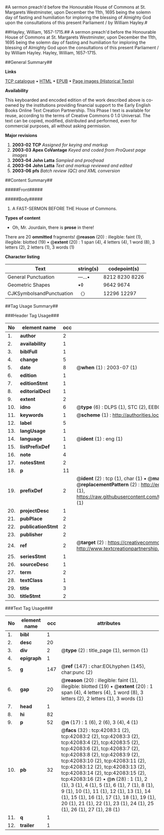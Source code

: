 #A sermon preach'd before the Honourable House of Commons at St. Margarets Westminster, upon December the 11th, 1695 being the solemn day of fasting and humiliation for imploring the blessing of Almighty God upon the consultations of this present Parliament / by William Hayley.#

##Hayley, William, 1657-1715.##
A sermon preach'd before the Honourable House of Commons at St. Margarets Westminster, upon December the 11th, 1695 being the solemn day of fasting and humiliation for imploring the blessing of Almighty God upon the consultations of this present Parliament / by William Hayley.
Hayley, William, 1657-1715.

##General Summary##

**Links**

[TCP catalogue](http://www.ota.ox.ac.uk/tcp/)  • 
[HTML](http://tei.it.ox.ac.uk/tcp/Texts-HTML/free/A43/A43126.html)  • 
[EPUB](http://tei.it.ox.ac.uk/tcp/Texts-EPUB/free/A43/A43126.epub) • 
[Page images (Historical Texts)](https://data.historicaltexts.jisc.ac.uk/view?pubId=eebo-08951761e&pageId=eebo-08951761e-42083-1)

**Availability**

This keyboarded and encoded edition of the
	       work described above is co-owned by the institutions
	       providing financial support to the Early English Books
	       Online Text Creation Partnership. This Phase I text is
	       available for reuse, according to the terms of Creative
	       Commons 0 1.0 Universal. The text can be copied,
	       modified, distributed and performed, even for
	       commercial purposes, all without asking permission.

**Major revisions**

1. __2003-02__ __TCP__ *Assigned for keying and markup*
1. __2003-03__ __Apex CoVantage__ *Keyed and coded from ProQuest page images*
1. __2003-04__ __John Latta__ *Sampled and proofread*
1. __2003-04__ __John Latta__ *Text and markup reviewed and edited*
1. __2003-06__ __pfs__ *Batch review (QC) and XML conversion*

##Content Summary##

#####Front#####

#####Body#####

1. A FAST-SERMON BEFORE THE House of Commons.

**Types of content**

  * Oh, Mr. Jourdain, there is **prose** in there!

There are 20 **ommitted** fragments! 
 @__reason__ (20) : illegible: faint (1), illegible: blotted (19)  •  @__extent__ (20) : 1 span (4), 4 letters (4), 1 word (8), 3 letters (2), 2 letters (1), 3 words (1)

**Character listing**


|Text|string(s)|codepoint(s)|
|---|---|---|
|General Punctuation|—…•|8212 8230 8226|
|Geometric Shapes|▪◊|9642 9674|
|CJKSymbolsandPunctuation|〈〉|12296 12297|

##Tag Usage Summary##

###Header Tag Usage###

|No|element name|occ|attributes|
|---|---|---|---|
|1.|__author__|2||
|2.|__availability__|1||
|3.|__biblFull__|1||
|4.|__change__|5||
|5.|__date__|8| @__when__ (1) : 2003-07 (1)|
|6.|__edition__|1||
|7.|__editionStmt__|1||
|8.|__editorialDecl__|1||
|9.|__extent__|2||
|10.|__idno__|6| @__type__ (6) : DLPS (1), STC (2), EEBO-CITATION (1), OCLC (1), VID (1)|
|11.|__keywords__|1| @__scheme__ (1) : http://authorities.loc.gov/ (1)|
|12.|__label__|5||
|13.|__langUsage__|1||
|14.|__language__|1| @__ident__ (1) : eng (1)|
|15.|__listPrefixDef__|1||
|16.|__note__|4||
|17.|__notesStmt__|2||
|18.|__p__|11||
|19.|__prefixDef__|2| @__ident__ (2) : tcp (1), char (1)  •  @__matchPattern__ (2) : ([0-9\-]+):([0-9IVX]+) (1), (.+) (1)  •  @__replacementPattern__ (2) : http://eebo.chadwyck.com/downloadtiff?vid=$1&page=$2 (1), https://raw.githubusercontent.com/textcreationpartnership/Texts/master/tcpchars.xml#$1 (1)|
|20.|__projectDesc__|1||
|21.|__pubPlace__|2||
|22.|__publicationStmt__|2||
|23.|__publisher__|2||
|24.|__ref__|2| @__target__ (2) : https://creativecommons.org/publicdomain/zero/1.0/ (1), http://www.textcreationpartnership.org/docs/. (1)|
|25.|__seriesStmt__|1||
|26.|__sourceDesc__|1||
|27.|__term__|2||
|28.|__textClass__|1||
|29.|__title__|3||
|30.|__titleStmt__|2||


###Text Tag Usage###

|No|element name|occ|attributes|
|---|---|---|---|
|1.|__bibl__|1||
|2.|__desc__|20||
|3.|__div__|2| @__type__ (2) : title_page (1), sermon (1)|
|4.|__epigraph__|1||
|5.|__g__|147| @__ref__ (147) : char:EOLhyphen (145), char:punc (2)|
|6.|__gap__|20| @__reason__ (20) : illegible: faint (1), illegible: blotted (19)  •  @__extent__ (20) : 1 span (4), 4 letters (4), 1 word (8), 3 letters (2), 2 letters (1), 3 words (1)|
|7.|__head__|1||
|8.|__hi__|82||
|9.|__p__|52| @__n__ (17) : 1 (6), 2 (6), 3 (4), 4 (1)|
|10.|__pb__|32| @__facs__ (32) : tcp:42083:1 (2), tcp:42083:2 (2), tcp:42083:3 (2), tcp:42083:4 (2), tcp:42083:5 (2), tcp:42083:6 (2), tcp:42083:7 (2), tcp:42083:8 (2), tcp:42083:9 (2), tcp:42083:10 (2), tcp:42083:11 (2), tcp:42083:12 (2), tcp:42083:13 (2), tcp:42083:14 (2), tcp:42083:15 (2), tcp:42083:16 (2)  •  @__n__ (28) : 1 (1), 2 (1), 3 (1), 4 (1), 5 (1), 6 (1), 7 (1), 8 (1), 9 (1), 10 (1), 11 (1), 12 (1), 13 (1), 14 (1), 15 (1), 16 (1), 17 (1), 18 (1), 19 (1), 20 (1), 21 (1), 22 (1), 23 (1), 24 (1), 25 (1), 26 (1), 27 (1), 28 (1)|
|11.|__q__|1||
|12.|__trailer__|1||
